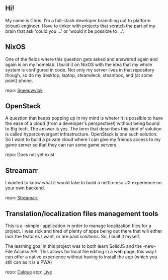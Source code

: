 ## Hi!

My name is Chris. I'm a full-stack developer branching out to platform (cloud) engineer.
I love to tinker with projects that scratch the part of my brain that ask 'could you ...' or 'would it be possible to ...'.


## NixOS

One of the fields where this question gets asked and answered again and again is on my homelab.
I build it on NixOS with the idea that my whole system is configured in code. 
Not only my server lives in that repository though, so do my desktop, laptop, steamdeck, steambox, and (at some point) phone.

repo: [Sneeuwvlok](https://github.com/chris-kruining/sneeuwvlok)


## OpenStack

A question that keeps popping up in my mind is wheter it is possible to have 
the ease of a cloud (from a developer's perspective!) without being bound to Big tech.
The answer is yes. The term that describes this kind of solution is called hyperconvergant infrastructure.
OpenStack is one such solution. So I want to build a private cloud where I 
can give my friends access to my game server so that they can run some game servers.

repo: Does not yet exist


## Streamarr

I wanted to know what it would take to build a netflix-esc UX experience on your own backend.

repo: [Streamarr](https://github.com/chris-kruining/streamarr)


## Translation/localization files management tools

This is a -simple- application in order to manage localization files for a project.
I was sick and tired of plenty of apps being out there that will either lack the features I want, or are paid solutions.
So, I built it myself.

The learning goal in this project was to both learn SolidJS and the -new- File Access API.
This allows for local file editing in a web page,
this way I can offer a native experience without having to install the app (which you still can as it is a PWA)

repo: [Calque](https://github.com/chris-kruining/calque)
 app: [Live](https://ca-euw-prd-calque-app.purplecoast-f5b7f657.westeurope.azurecontainerapps.io/welcome)
